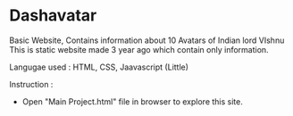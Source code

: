 Dashavatar
==========

Basic Website, Contains information about 10 Avatars of Indian lord VIshnu
This is static website made 3 year ago which contain only information.

Langugae used : HTML, CSS, Jaavascript (Little)

Instruction : 
 * Open "Main Project.html" file in browser to explore this site.

